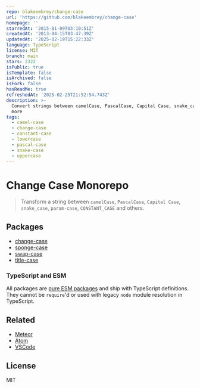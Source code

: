 ```yaml
---
repo: blakeembrey/change-case
url: 'https://github.com/blakeembrey/change-case'
homepage: ''
starredAt: '2015-01-09T03:10:51Z'
createdAt: '2013-04-15T03:47:39Z'
updatedAt: '2025-02-19T15:22:33Z'
language: TypeScript
license: MIT
branch: main
stars: 2322
isPublic: true
isTemplate: false
isArchived: false
isFork: false
hasReadMe: true
refreshedAt: '2025-02-25T21:52:54.743Z'
description: >-
  Convert strings between camelCase, PascalCase, Capital Case, snake_case and
  more
tags:
  - camel-case
  - change-case
  - constant-case
  - lowercase
  - pascal-case
  - snake-case
  - uppercase
---
```


# Change Case Monorepo

> Transform a string between `camelCase`, `PascalCase`, `Capital Case`, `snake_case`, `param-case`, `CONSTANT_CASE` and others.

## Packages

- [change-case](https://github.com/blakeembrey/change-case/tree/master/packages/change-case)
- [sponge-case](https://github.com/blakeembrey/change-case/tree/master/packages/sponge-case)
- [swap-case](https://github.com/blakeembrey/change-case/tree/master/packages/swap-case)
- [title-case](https://github.com/blakeembrey/change-case/tree/master/packages/title-case)

### TypeScript and ESM

All packages are [pure ESM packages](https://gist.github.com/sindresorhus/a39789f98801d908bbc7ff3ecc99d99c) and ship with TypeScript definitions. They cannot be `require`'d or used with legacy `node` module resolution in TypeScript.

## Related

- [Meteor](https://github.com/Konecty/change-case)
- [Atom](https://github.com/robhurring/atom-change-case)
- [VSCode](https://github.com/wmaurer/vscode-change-case)

## License

MIT
